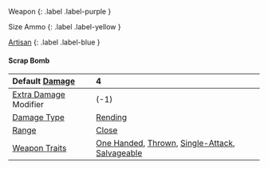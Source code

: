 Weapon
{: .label .label-purple }

Size Ammo
{: .label .label-yellow }

[Artisan](Game/Designing-Weapons#Artisan)
{: .label .label-blue }

#### Scrap Bomb

| Default [Damage](Core/Weapons#Damage)                     | 4                                                                                                                                                                             |
| :-------------------------------------------------------- | :---------------------------------------------------------------------------------------------------------------------------------------------------------------------------- |
| [Extra Damage](Game/Core/Attacks#Extra%20Damage) Modifier | (-1)                                                                                                                                                                          |
| [Damage Type](Core/Weapons#Damage%20Type)                 | [Rending](Game/Core/Injury#Rending)                                                                                                                                           |
| [Range](Core/Weapons#Range)                               | [Close](Game/Core/Movement#Close)                                                                                                                                             |
| [Weapon Traits](Core/Weapon-Traits)                       | [One Handed](Game/Core/Blocks/One-Handed), [Thrown](Game/Core/Blocks/Thrown), [Single-Attack](Game/Core/Blocks/Single-Attack), [Salvageable](Game/Core/Blocks/Salvageable) |
